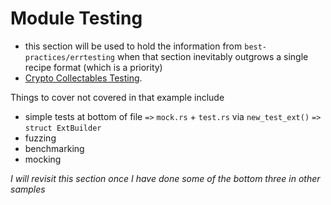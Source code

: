 # Module Testing

* this section will be used to hold the information from `best-practices/errtesting` when that section inevitably outgrows a single recipe format (which is a priority)
* [Crypto Collectables Testing](https://www.shawntabrizi.com/substrate-collectables-workshop/#/5/introduction). 

Things to cover not covered in that example include

* simple tests at bottom of file `=>` `mock.rs` + `test.rs` via `new_test_ext()` `=>` `struct ExtBuilder`
* fuzzing
* benchmarking
* mocking

*I will revisit this section once I have done some of the bottom three in other samples*

<!-- ### Old Section

Although the Rust compiler ensures safe memory management, it cannot formally verify the correctness of a program's logic. Fortunately, Rust also comes with a convenient suite for writing unit and integration tests. When you initiate code with Cargo, test scaffolding is automatically generated to simplify the developer experience. Testing concepts and syntax are covered in depth in [Chapter 11 of the Rust Book](https://doc.rust-lang.org/book/ch11-00-testing.html).

* [Scaffolding](./scaffolding.md)
* [Unit Testing](./unit.md)

There's also more rigorous testing systems ranging from mocking and fuzzing to formal verification. Once best practices for these patterns starts to become clear in the context of Substrate, related recipes will be added. -->